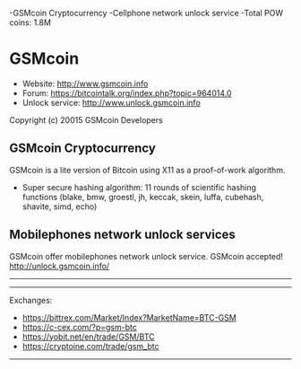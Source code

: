 -GSMcoin Cryptocurrency
-Cellphone network unlock service
-Total POW coins: 1.8M


GSMcoin 
================================
- Website: http://www.gsmcoin.info
- Forum: https://bitcointalk.org/index.php?topic=964014.0
- Unlock service: http://www.unlock.gsmcoin.info

Copyright (c) 20015 GSMcoin Developers

GSMcoin Cryptocurrency
----------------

GSMcoin is a lite version of Bitcoin using X11 as a proof-of-work algorithm.
 - Super secure hashing algorithm: 11 rounds of scientific hashing functions (blake, bmw, groestl, jh, keccak, skein, luffa, cubehash, shavite, simd, echo)

Mobilephones network unlock services
-------------------
  
GSMcoin offer mobilephones network unlock service. 
GSMcoin accepted!
  http://unlock.gsmcoin.info/

-------------------


-------------------
  Exchanges:
- https://bittrex.com/Market/Index?MarketName=BTC-GSM
- https://c-cex.com/?p=gsm-btc
- https://yobit.net/en/trade/GSM/BTC
- https://cryptoine.com/trade/gsm_btc



-------------------
